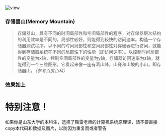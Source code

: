 ![view](https://user-images.githubusercontent.com/40687850/229533883-4bf70d0f-bf77-4cc3-bc0b-439a60344c52.png)
### 存储器山(Memory Mountain)

> 存储器山，具有不同的时间局部性和空间局部性的程序，对存储器层次结构的利用效率是不同的。局部性较好，则能得到较快的访问速率。构造一个存储器测试程序，以不同的时间局部性和空间局部性对存储器进行访问，就能得到存储器系统在不同的局部性下的性能（即访问速率）。以控制时间局部性的变量为x轴，控制空间局部性的变量为y轴，存储器访问速率为z轴，就能得到一个三维图形，它看起来像一座有着山峰，山脊和山坡的小山，即存储器山。*（参考百度百科）*
> 

### 效果如上


# 特别注意！
如果你是山东大学的本科生，选择了鞠雷老师的计算机系统原理课，请不要直接copy本代码和数据及图片，以防因为重复而或者警告

​    

